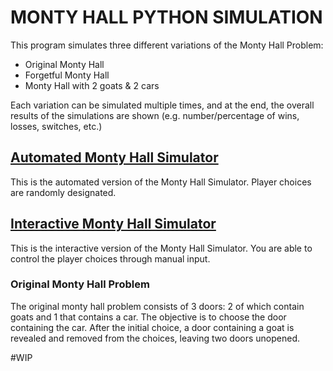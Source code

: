 # MONTY HALL PYTHON SIMULATION

This program simulates three different variations of the Monty Hall Problem:
- Original Monty Hall
- Forgetful Monty Hall
- Monty Hall with 2 goats & 2 cars

Each variation can be simulated multiple times, and at the end, the overall results of the simulations are shown (e.g. number/percentage of wins, losses, switches, etc.)

## [Automated Monty Hall Simulator](https://github.com/ofimikfra/MontyHallSimulation/blob/master/MontyHall-Automated.py)
This is the automated version of the Monty Hall Simulator. Player choices are randomly designated. 

## [Interactive Monty Hall Simulator](https://github.com/ofimikfra/MontyHallSimulation/blob/master/MontyHall-Interactive.py)
This is the interactive version of the Monty Hall Simulator. You are able to control the player choices through manual input.

### Original Monty Hall Problem
The original monty hall problem consists of 3 doors: 2 of which contain goats and 1 that contains a car. The objective is to choose the door containing the car. After the initial choice, a door containing a goat is revealed and removed from the choices, leaving two doors unopened. 

#WIP
